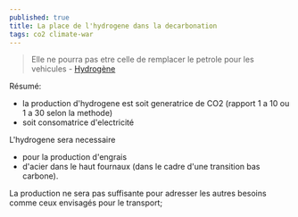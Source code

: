 ```yaml
---
published: true
title: La place de l'hydrogene dans la decarbonation
tags: co2 climate-war
---
```

> Elle ne pourra pas etre celle de remplacer le petrole pour les vehicules - [Hydrogène](https://www.youtube.com/watch?v=G-fVaYuSkrY)

Résumé:
- la production d'hydrogene est soit generatrice de CO2 (rapport 1 a 10 ou 1 a 30 selon la methode)
- soit consomatrice d'electricité

L'hydrogene sera necessaire
- pour la production d'engrais
- d'acier dans le haut fournaux (dans le cadre d'une transition bas carbone).

La production ne sera pas suffisante pour adresser les autres besoins comme ceux envisagés pour le transport;
